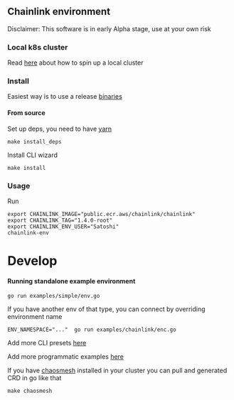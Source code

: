 ## Chainlink environment
Disclaimer: This software is in early Alpha stage, use at your own risk
### Local k8s cluster
Read [here](KUBERNETES.md) about how to spin up a local cluster

### Install
Easiest way is to use a release [binaries](https://github.com/smartcontractkit/chainlink-env/releases)

#### From source
Set up deps, you need to have [yarn](https://classic.yarnpkg.com/lang/en/docs/install/#mac-stable)
```shell
make install_deps
```
Install CLI wizard
```
make install
```

### Usage
Run 
```
export CHAINLINK_IMAGE="public.ecr.aws/chainlink/chainlink"
export CHAINLINK_TAG="1.4.0-root"
export CHAINLINK_ENV_USER="Satoshi"
chainlink-env
```

# Develop
#### Running standalone example environment
```shell
go run examples/simple/env.go
```
If you have another env of that type, you can connect by overriding environment name
```
ENV_NAMESPACE="..."  go run examples/chainlink/enc.go
```

Add more CLI presets [here](./cmd/wizard/presets)

Add more programmatic examples [here](./examples/)

If you have [chaosmesh]() installed in your cluster you can pull and generated CRD in go like that
```
make chaosmesh
```
